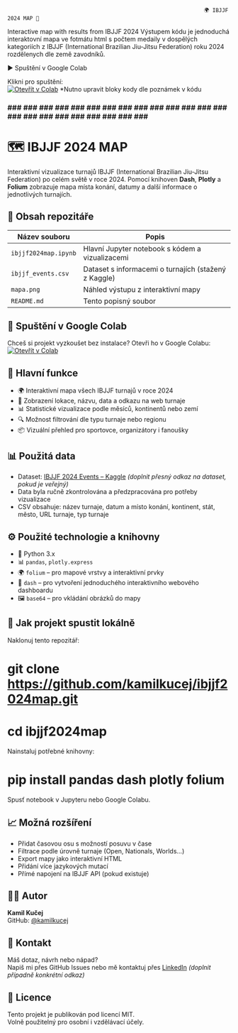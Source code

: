                                                                   🌍 IBJJF 2024 MAP 🥇

Interactive map with results from IBJJF 2024
Výstupem kódu je jednoduchá interaktovní mapa ve fotmátu html s počtem medaily v dospělých kategoriích z IBJJF (International Brazilian Jiu-Jitsu Federation) roku 2024 rozdělenych dle země zavodníků.


▶️ Spuštění v Google Colab

Klikni pro spuštění:  
[![Otevřít v Colab](https://colab.research.google.com/assets/colab-badge.svg)](https://colab.research.google.com/github/kamilkucej/ibjjf2024map/blob/main/ibjjf2024map.ipynb)
*Nutno upravit bloky kody dle poznámek v kódu

### ### ### ### ### ### ### ### ### ### ### ### ### ### ### ### ### ### ### ### ### ### ### ### ###
# 🗺️ IBJJF 2024 MAP

Interaktivní vizualizace turnajů IBJJF (International Brazilian Jiu-Jitsu Federation) po celém světě v roce 2024. Pomocí knihoven **Dash**, **Plotly** a **Folium** zobrazuje mapa místa konání, datumy a další informace o jednotlivých turnajích.

## 📌 Obsah repozitáře

| Název souboru       | Popis                                               |
|---------------------|------------------------------------------------------|
| `ibjjf2024map.ipynb`| Hlavní Jupyter notebook s kódem a vizualizacemi     |
| `ibjjf_events.csv`  | Dataset s informacemi o turnajích (stažený z Kaggle)|
| `mapa.png`          | Náhled výstupu z interaktivní mapy                  |
| `README.md`         | Tento popisný soubor                                 |

## 🚀 Spuštění v Google Colab

Chceš si projekt vyzkoušet bez instalace? Otevři ho v Google Colabu:  
[![Otevřít v Colab](https://colab.research.google.com/assets/colab-badge.svg)](https://colab.research.google.com/github/kamilkucej/ibjjf2024map/blob/main/ibjjf2024map.ipynb)

## 🧠 Hlavní funkce

- 🌍 Interaktivní mapa všech IBJJF turnajů v roce 2024  
- 📍 Zobrazení lokace, názvu, data a odkazu na web turnaje  
- 📊 Statistické vizualizace podle měsíců, kontinentů nebo zemí  
- 🔍 Možnost filtrování dle typu turnaje nebo regionu  
- 📦 Vizuální přehled pro sportovce, organizátory i fanoušky  

## 📊 Použitá data

- Dataset: [IBJJF 2024 Events – Kaggle](https://www.kaggle.com/) *(doplnit přesný odkaz na dataset, pokud je veřejný)*  
- Data byla ručně zkontrolována a předzpracována pro potřeby vizualizace  
- CSV obsahuje: název turnaje, datum a místo konání, kontinent, stát, město, URL turnaje, typ turnaje  

## ⚙️ Použité technologie a knihovny

- 🐍 Python 3.x  
- 📊 `pandas`, `plotly.express`  
- 🌍 `folium` – pro mapové vrstvy a interaktivní prvky  
- 📱 `dash` – pro vytvoření jednoduchého interaktivního webového dashboardu  
- 🖼️ `base64` – pro vkládání obrázků do mapy  

## 🧰 Jak projekt spustit lokálně

Naklonuj tento repozitář:  
# git clone https://github.com/kamilkucej/ibjjf2024map.git  
# cd ibjjf2024map  

Nainstaluj potřebné knihovny:  
# pip install pandas dash plotly folium  

Spusť notebook v Jupyteru nebo Google Colabu.

## 📈 Možná rozšíření

- Přidat časovou osu s možností posuvu v čase  
- Filtrace podle úrovně turnaje (Open, Nationals, Worlds...)  
- Export mapy jako interaktivní HTML  
- Přidání více jazykových mutací  
- Přímé napojení na IBJJF API (pokud existuje)  

## 🧑‍💻 Autor

**Kamil Kučej**  
GitHub: [@kamilkucej](https://github.com/kamilkucej)

## 💬 Kontakt

Máš dotaz, návrh nebo nápad?  
Napiš mi přes GitHub Issues nebo mě kontaktuj přes [LinkedIn](https://www.linkedin.com/) *(doplnit případně konkrétní odkaz)*

## 📄 Licence

Tento projekt je publikován pod licencí MIT.  
Volně použitelný pro osobní i vzdělávací účely.
